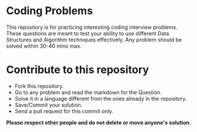 # Coding Problems
This repository is for practicing interesting coding interview problems. These questions are meant to test your ability to use different Data Structures and Algorithm techniques effectively. Any problem should be solved within 30-40 mins max.

# Contribute to this repository
<ul>
  <li>Fork this repository.</li>
  <li>Go to any problem and read the markdown for the Question.</li>
  <li>Solve it in a language different from the ones already in the repository.</li>
  <li>Save/Commit your solution.</li>
  <li>Send a pull request for this commit only.</li>
</ul>

<strong>Please respect other people and do not delete or move anyone's solution.</strong>
